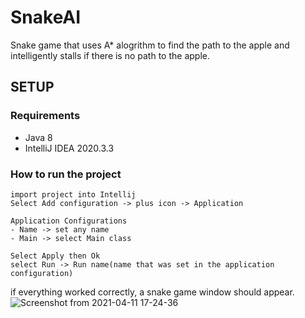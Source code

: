 # SnakeAI
Snake game that uses A* alogrithm to find the path to the apple and intelligently stalls if there is no path to the apple.
## SETUP
### Requirements
- Java 8
- IntelliJ IDEA 2020.3.3
### How to run the project
```
import project into Intellij
Select Add configuration -> plus icon -> Application

Application Configurations
- Name -> set any name
- Main -> select Main class

Select Apply then Ok
select Run -> Run name(name that was set in the application configuration)
```

if everything worked correctly, a snake game window should appear.  
![Screenshot from 2021-04-11 17-24-36](https://user-images.githubusercontent.com/37542189/114310494-314c2d00-9aeb-11eb-8cf9-497fc3367cf4.png)
